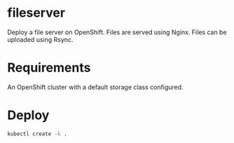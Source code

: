 # fileserver

Deploy a file server on OpenShift.
Files are served using Nginx.
Files can be uploaded using Rsync.

# Requirements

An OpenShift cluster with a default storage class configured.

# Deploy

```bash
kubectl create -k .
```

